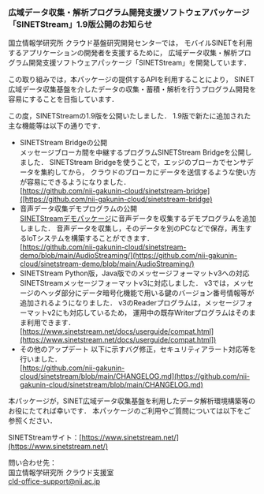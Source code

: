 ### 広域データ収集・解析プログラム開発支援ソフトウェアパッケージ<br>「SINETStream」1.9版公開のお知らせ

国立情報学研究所 クラウド基盤研究開発センターでは，
モバイルSINETを利用するアプリケーションの開発者を支援するために，
広域データ収集・解析プログラム開発支援ソフトウェアパッケージ「SINETStream」を開発しています．

この取り組みでは，本パッケージの提供するAPIを利用することにより，
SINET広域データ収集基盤を介したデータの収集・蓄積・解析を行うプログラム開発を容易にすることを目指しています．

この度，SINETStreamの1.9版を公開いたしました．
1.9版で新たに追加された主な機能等は以下の通りです．

* SINETStream Bridgeの公開<br>
    メッセージブローカ間を中継するプログラムSINETStream Bridgeを公開しました．
    SINETStream Bridgeを使うことで，エッジのブローカでセンサデータを集約してから，
    クラウドのブローカにデータを送信するような使い方が容易にできるようになりました．<br>
    [https://github.com/nii-gakunin-cloud/sinetstream-bridge]([https://github.com/nii-gakunin-cloud/sinetstream-bridge)
* 音声データ収集デモプログラムの公開<br>
    [SINETStreamデモパッケージ](https://github.com/nii-gakunin-cloud/sinetstream-demo)に音声データを収集するデモプログラムを追加しました．
    音声データを収集し，そのデータを別のPCなどで保存，再生するIoTシステムを構築することができます．<br>
    [https://github.com/nii-gakunin-cloud/sinetstream-demo/blob/main/AudioStreaming/](https://github.com/nii-gakunin-cloud/sinetstream-demo/blob/main/AudioStreaming/)
* SINETStream Python版，Java版でのメッセージフォーマットv3への対応<br>
    SINETStreamメッセージフォーマットv3に対応しました．
    v3では，メッセージのヘッダ部分にデータ暗号化機能で用いる鍵のバージョン番号情報等が追加されるようになりました．
    v3のReaderプログラムは，メッセージフォーマットv2にも対応しているため，
    運用中の既存Writerプログラムはそのまま利用できます．<br>
    [https://www.sinetstream.net/docs/userguide/compat.html](https://www.sinetstream.net/docs/userguide/compat.html])
* その他のアップデート
    以下に示すバグ修正，セキュリティアラート対応等を行いました．<br>
    [https://github.com/nii-gakunin-cloud/sinetstream/blob/main/CHANGELOG.md](https://github.com/nii-gakunin-cloud/sinetstream/blob/main/CHANGELOG.md)

本パッケージが，SINET広域データ収集基盤を利用したデータ解析環境構築等のお役にたてれば幸いです．
本パッケージのご利用やご質問については以下をご参照ください．

SINETStreamサイト：[https://www.sinetstream.net/](https://www.sinetstream.net/)

問い合わせ先：<br>
国立情報学研究所 クラウド支援室<br>
[cld-office-support@nii.ac.jp](mailto:cld-office-support@nii.ac.jp)
